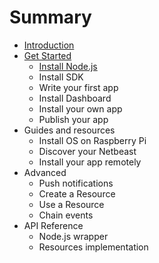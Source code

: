 # Summary

* [Introduction](README.md)
* [Get Started](get-started/index.md)
   * [Install Node.js](get-started/get-started/install-nodejs.md)
   * Install SDK
   * Write your first app
   * Install Dashboard
   * Install your own app
   * Publish your app
* Guides and resources
   * Install OS on Raspberry Pi
   * Discover your Netbeast
   * Install your app remotely
* Advanced
   * Push notifications
   * Create a Resource
   * Use a Resource
   * Chain events
* API Reference
   * Node.js wrapper
   * Resources implementation


